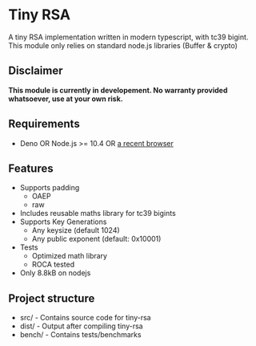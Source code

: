 # Tiny RSA
A tiny RSA implementation written in modern typescript, with tc39 bigint.
This module only relies on standard node.js libraries (Buffer & crypto)

## **Disclaimer**
**This module is currently in developement.
No warranty provided whatsoever, use at your own risk.**

## Requirements
* Deno OR Node.js >= 10.4 OR [a recent browser](https://developer.mozilla.org/en-US/docs/Web/JavaScript/Reference/Global_Objects/BigInt#Browser_compatibility)

## Features
* Supports padding
    * OAEP 
    * raw
* Includes reusable maths library for tc39 bigints
* Supports Key Generations
    * Any keysize (default 1024)
    * Any public exponent (default: 0x10001)
* Tests
    * Optimized math library
    * ROCA tested
* Only 8.8kB on nodejs

## Project structure
* src/ - Contains source code for tiny-rsa
* dist/ - Output after compiling tiny-rsa
* bench/ - Contains tests/benchmarks